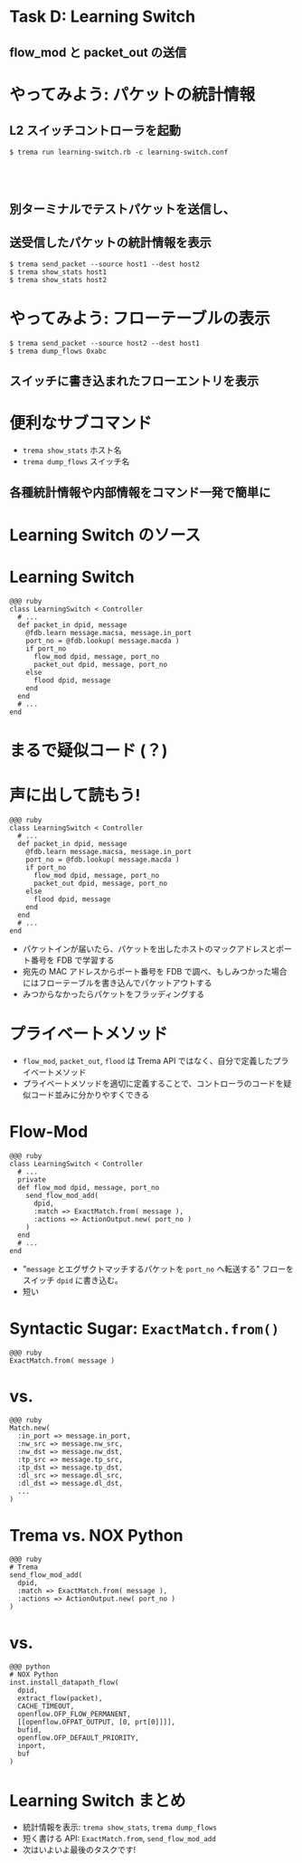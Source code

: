 <!SLIDE small>
# Task D: Learning Switch ######################################################

## flow\_mod と packet\_out の送信


<!SLIDE smaller>
# やってみよう: パケットの統計情報 #############################################

## L2 スイッチコントローラを起動

	$ trema run learning-switch.rb -c learning-switch.conf

<br />
<br />

## 別ターミナルでテストパケットを送信し、
## 送受信したパケットの統計情報を表示
	
	$ trema send_packet --source host1 --dest host2
	$ trema show_stats host1
	$ trema show_stats host2


<!SLIDE small>
# やってみよう: フローテーブルの表示 ###########################################

	$ trema send_packet --source host2 --dest host1
	$ trema dump_flows 0xabc

## スイッチに書き込まれたフローエントリを表示


<!SLIDE small>
# 便利なサブコマンド ###########################################################

* `trema show_stats` ホスト名
* `trema dump_flows` スイッチ名

## 各種統計情報や内部情報をコマンド一発で簡単に


<!SLIDE small>
# Learning Switch のソース #####################################################


<!SLIDE smaller>
# Learning Switch ##############################################################

	@@@ ruby
	class LearningSwitch < Controller
	  # ...
	  def packet_in dpid, message
	    @fdb.learn message.macsa, message.in_port
	    port_no = @fdb.lookup( message.macda )
	    if port_no
	      flow_mod dpid, message, port_no
	      packet_out dpid, message, port_no
	    else
	      flood dpid, message
	    end
	  end
	  # ...
	end

# まるで疑似コード (？)


<!SLIDE smaller>
# 声に出して読もう! ############################################################

	@@@ ruby
	class LearningSwitch < Controller
	  # ...
	  def packet_in dpid, message
	    @fdb.learn message.macsa, message.in_port
	    port_no = @fdb.lookup( message.macda )
	    if port_no
	      flow_mod dpid, message, port_no
	      packet_out dpid, message, port_no
	    else
	      flood dpid, message
	    end
	  end
	  # ...
	end

* パケットインが届いたら、パケットを出したホストのマックアドレスとポート番号を FDB で学習する
* 宛先の MAC アドレスからポート番号を FDB で調べ、もしみつかった場合にはフローテーブルを書き込んでパケットアウトする
* みつからなかったらパケットをフラッディングする


<!SLIDE smaller>
# プライベートメソッド #########################################################

* `flow_mod`, `packet_out`, `flood` は Trema API ではなく、自分で定義したプライベートメソッド
* プライベートメソッドを適切に定義することで、コントローラのコードを疑似コード並みに分かりやすくできる


<!SLIDE smaller>
# Flow-Mod #####################################################################

	@@@ ruby
	class LearningSwitch < Controller
	  # ...
	  private
	  def flow_mod dpid, message, port_no
	    send_flow_mod_add(
	      dpid,
	      :match => ExactMatch.from( message ),
	      :actions => ActionOutput.new( port_no )
	    )
	  end
	  # ...
	end

* "`message` とエグザクトマッチするパケットを `port_no` へ転送する" フローをスイッチ `dpid` に書き込む。
* 短い


<!SLIDE smaller>
# Syntactic Sugar: `ExactMatch.from()` #########################################

	@@@ ruby
	ExactMatch.from( message )

# vs.

	@@@ ruby
	Match.new(
	  :in_port => message.in_port,
	  :nw_src => message.nw_src,
	  :nw_dst => message.nw_dst,
	  :tp_src => message.tp_src,
	  :tp_dst => message.tp_dst,
	  :dl_src => message.dl_src,
	  :dl_dst => message.dl_dst,
	  ...
	)


<!SLIDE smaller>
# Trema vs. NOX Python #########################################################

	@@@ ruby
	# Trema
	send_flow_mod_add(
	  dpid,
	  :match => ExactMatch.from( message ),
	  :actions => ActionOutput.new( port_no )
	)

# vs.

	@@@ python
	# NOX Python
	inst.install_datapath_flow(
	  dpid,
	  extract_flow(packet),
	  CACHE_TIMEOUT, 
	  openflow.OFP_FLOW_PERMANENT,
	  [[openflow.OFPAT_OUTPUT, [0, prt[0]]]],
	  bufid,
	  openflow.OFP_DEFAULT_PRIORITY,
	  inport,
	  buf
	)


<!SLIDE small>
# Learning Switch まとめ #######################################################

* 統計情報を表示: `trema show_stats`, `trema dump_flows`
* 短く書ける API: `ExactMatch.from`, `send_flow_mod_add`
* 次はいよいよ最後のタスクです!
